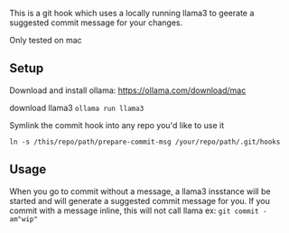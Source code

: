 This is a git hook which uses a locally running llama3 to geerate a suggested commit message for your
changes.

Only tested on mac

## Setup

Download and install ollama:
https://ollama.com/download/mac

download llama3
`ollama run llama3`

Symlink the commit hook into any repo you'd like to use it

`ln -s /this/repo/path/prepare-commit-msg /your/repo/path/.git/hooks`


## Usage

When you go to commit without a message, a llama3 insstance will be started and will generate a suggested commit message for you.
If you commit with a message inline, this will not call llama ex:
`git commit -am"wip"`

